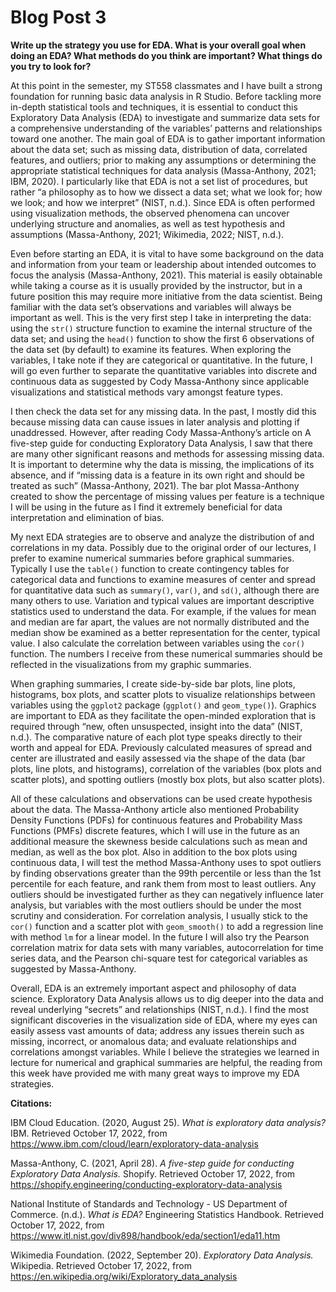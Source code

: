 # Blog Post 3

**Write up the strategy you use for EDA. What is your overall goal when doing an EDA? What methods do you think are important? What things do you try to look for?**

At this point in the semester, my ST558 classmates and I have built a strong foundation for running basic data analysis in R Studio.  Before tackling more in-depth statistical tools and techniques, it is essential to conduct this Exploratory Data Analysis (EDA) to investigate and summarize data sets for a comprehensive understanding of the variables’ patterns and relationships toward one another. The main goal of EDA is to gather important information about the data set; such as missing data, distribution of data, correlated features, and outliers; prior to making any assumptions or determining the appropriate statistical techniques for data analysis (Massa-Anthony, 2021; IBM, 2020).  I particularly like that EDA is not a set list of procedures, but rather “a philosophy as to how we dissect a data set; what we look for; how we look; and how we interpret” (NIST, n.d.).  Since EDA is often performed using visualization methods, the observed phenomena can uncover underlying structure and anomalies, as well as test hypothesis and assumptions (Massa-Anthony, 2021; Wikimedia, 2022; NIST, n.d.).

Even before starting an EDA, it is vital to have some background on the data and information from your team or leadership about intended outcomes to focus the analysis (Massa-Anthony, 2021). This material is easily obtainable while taking a course as it is usually provided by the instructor, but in a future position this may require more initiative from the data scientist.  Being familiar with the data set’s observations and variables will always be important as well. This is the very first step I take in interpreting the data: using the `str()` structure function to examine the internal structure of the data set; and using the `head()` function to show the first 6 observations of the data set (by default) to examine its features.  When exploring the variables, I take note if they are categorical or quantitative.  In the future, I will go even further to separate the quantitative variables into discrete and continuous data as suggested by Cody Massa-Anthony since applicable visualizations and statistical methods vary amongst feature types.

I then check the data set for any missing data. In the past, I mostly did this because missing data can cause issues in later analysis and plotting if unaddressed. However, after reading Cody Massa-Anthony’s article on A five-step guide for conducting Exploratory Data Analysis, I saw that there are many other significant reasons and methods for assessing missing data. It is important to determine why the data is missing, the implications of its absence, and if “missing data is a feature in its own right and should be treated as such” (Massa-Anthony, 2021).  The bar plot Massa-Anthony created to show the percentage of missing values per feature is a technique I will be using in the future as I find it extremely beneficial for data interpretation and elimination of bias.  

My next EDA strategies are to observe and analyze the distribution of and correlations in my data.  Possibly due to the original order of our lectures, I prefer to examine numerical summaries before graphical summaries.  Typically I use the `table()` function to create contingency tables for categorical data and functions to examine measures of center and spread for quantitative data such as `summary()`, `var()`, and `sd()`, although there are many others to use.  Variation and typical values are important descriptive statistics used to understand the data. For example, if the values for mean and median are far apart, the values are not normally distributed and the median show be examined as a better representation for the center, typical value. I also calculate the correlation between variables using the `cor()` function. The numbers I receive from these numerical summaries should be reflected in the visualizations from my graphic summaries. 

When graphing summaries, I create side-by-side bar plots, line plots, histograms, box plots, and scatter plots to visualize relationships between variables using the `ggplot2` package (`ggplot()` and `geom_type()`). Graphics are important to EDA as they facilitate the open-minded exploration that is required through “new, often unsuspected, insight into the data” (NIST, n.d.). The comparative nature of each plot type speaks directly to their worth and appeal for EDA. Previously calculated measures of spread and center are illustrated and easily assessed via the shape of the data (bar plots, line plots, and histograms), correlation of the variables (box plots and scatter plots), and spotting outliers (mostly box plots, but also scatter plots). 

All of these calculations and observations can be used create hypothesis about the data.  The Massa-Anthony article also mentioned Probability Density Functions (PDFs) for continuous features and Probability Mass Functions (PMFs) discrete features, which I will use in the future as an additional measure the skewness beside calculations such as mean and median, as well as the box plot.  Also in addition to the box plots using continuous data, I will test the method Massa-Anthony uses to spot outliers by finding observations greater than the 99th percentile or less than the 1st percentile for each feature, and rank them from most to least outliers. Any outliers should be investigated further as they can negatively influence later analysis, but variables with the most outliers should be under the most scrutiny and consideration. For correlation analysis, I usually stick to the `cor()` function and a scatter plot with `geom_smooth()` to add a regression line with method `lm` for a linear model. In the future I will also try the Pearson correlation matrix for data sets with many variables, autocorrelation for time series data, and the Pearson chi-square test for categorical variables as suggested by Massa-Anthony.

Overall, EDA is an extremely important aspect and philosophy of data science. Exploratory Data Analysis allows us to dig deeper into the data and reveal underlying “secrets” and relationships (NIST, n.d.).  I find the most significant discoveries in the visualization side of EDA, where my eyes can easily assess vast amounts of data; address any issues therein such as missing, incorrect, or anomalous data; and evaluate relationships and correlations amongst variables.  While I believe the strategies we learned in lecture for numerical and graphical summaries are helpful, the reading from this week have provided me with many great ways to improve my EDA strategies.

**Citations:**

IBM Cloud Education. (2020, August 25). _What is exploratory data analysis?_ IBM. Retrieved October 17, 2022, from https://www.ibm.com/cloud/learn/exploratory-data-analysis 

Massa-Anthony, C. (2021, April 28). _A five-step guide for conducting Exploratory Data Analysis._ Shopify. Retrieved October 17, 2022, from https://shopify.engineering/conducting-exploratory-data-analysis 

National Institute of Standards and Technology - US Department of Commerce. (n.d.). _What is EDA?_ Engineering Statistics Handbook. Retrieved October 17, 2022, from https://www.itl.nist.gov/div898/handbook/eda/section1/eda11.htm 

Wikimedia Foundation. (2022, September 20). _Exploratory Data Analysis._ Wikipedia. Retrieved October 17, 2022, from https://en.wikipedia.org/wiki/Exploratory_data_analysis 
